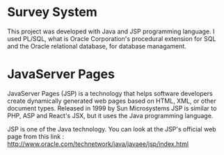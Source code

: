 # Survey System
This project was developed with Java and JSP programming language. I used PL/SQL, what is Oracle Corporation's procedural extension for SQL and the Oracle relational database, for database managament.

# JavaServer Pages
JavaServer Pages (JSP) is a technology that helps software developers create dynamically generated web pages based on HTML, XML, or other document types. Released in 1999 by Sun Microsystems JSP is similar to PHP, ASP and React's JSX, but it uses the Java programming language.

JSP is one of the Java technology. You can look at the JSP's official web page from this link : http://www.oracle.com/technetwork/java/javaee/jsp/index.html

